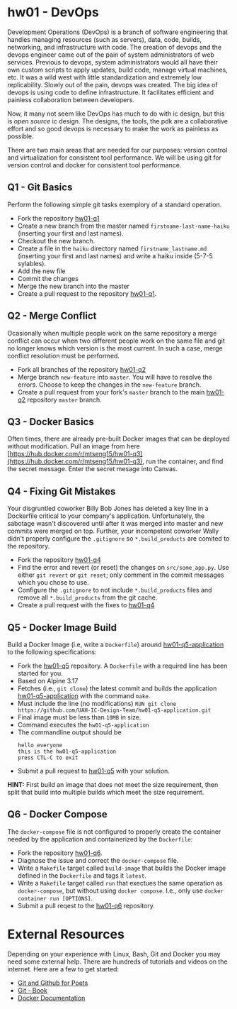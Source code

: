 # hw01 - DevOps
Development Operations (DevOps) is a branch of software engineering that handles managing resources (such as servers), data, code, builds, networking, and infrastructure with code. The creation of devops and the devops engineer came out of the pain of system administrators of web services. Previous to devops, system administrators would all have their own custom scripts to apply updates, build code, manage virtual machines, etc. It was a wild west with little standardization and extremely low replicability. Slowly out of the pain, devops was created. The big idea of devops is using code to define infrastructure. It facilitates efficient and painless collaboration between developers.

Now, it many not seem like DevOps has much to do with ic design, but this is *open source* ic design. The designs, the tools, the pdk are a collaborative effort and so good devops is necessary to make the work as painless as possible. 

There are two main areas that are needed for our purposes: version control and virtualization for consistent tool performance. We will be using git for version control and docker for consistent tool performance. 


## Q1 - Git Basics
Perform the following simple git tasks exemplory of a standard operation.
- Fork the repository [hw01-q1](https://github.com/UAH-IC-Design-Team/hw01-q1)
- Create a new branch from the master named `firstname-last-name-haiku` (inserting your first and last names).
- Checkout the new branch.
- Create a file in the `haiku` directory named `firstname_lastname.md` (inserting your first and last names) and write a haiku inside (5-7-5 sylables). 
- Add the new file
- Commit the changes
- Merge the new branch into the master
- Create a pull request to the repository [hw01-q1](https://github.com/UAH-IC-Design-Team/hw01-q1).


## Q2 - Merge Conflict 
Ocasionally when multiple people work on the same repository a merge conflict can occur when two different people work on the same file and git no longer knows which version is the most current. In such a case, merge conflict resolution must be performed. 
- Fork all branches of the repository [hw01-q2](https://github.com/UAH-IC-Design-Team/hw01-q2)
- Merge branch `new-feature` into `master`. You will have to resolve the errors. Choose to keep the changes in the `new-feature` branch.
- Create a pull request from your fork's `master` branch to the main [hw01-q2](https://github.com/UAH-IC-Design-Team/hw01-q2) repository `master` branch.


## Q3 - Docker Basics
Often times, there are already pre-built Docker images that can be deployed without modification. Pull an image from here [https://hub.docker.com/r/mtseng15/hw01-q3](https://hub.docker.com/r/mtseng15/hw01-q3), run the container, and find the secret message. Enter the secret mesage into Canvas.


## Q4 - Fixing Git Mistakes
Your disgruntled coworker Billy Bob Jones has deleted a key line in a Dockerfile critical to your company's application. Unfortunately, the sabotage wasn't discovered until after it was merged into master and new commits were merged on top. Further, your incompetent coworker Wally didn't properly configure the `.gitignore` so `*.build_products` are comited to the repository.
- Fork the repository [hw01-q4](https://github.com/UAH-IC-Design-Team/hw01-q4)
- Find the error and revert (or reset) the changes on `src/some_app.py`. Use either `git revert` or `git reset`; only comment in the commit messages which you chose to use.
- Configure the `.gitignore` to not include `*.build_products` files and remove all `*.build_products` from the git cache. 
- Create a pull request with the fixes to [hw01-q4](https://github.com/UAH-IC-Design-Team/hw01-q4)


## Q5 - Docker Image Build
Build a Docker Image (i.e, write a `Dockerfile`) around [hw01-q5-application](https://github.com/UAH-IC-Design-Team/hw01-q5-application) to the following specifications:
- Fork the [hw01-q5](https://github.com/UAH-IC-Design-Team/hw01-q5) repository. A	`Dockerfile` with a required line has been started for you.
- Based on Alpine 3.17
- Fetches (i.e., `git clone`) the latest commit and builds the application [hw01-q5-application](https://github.com/UAH-IC-Design-Team/hw01-q5-application) with the command `make`.
- Must include the line (no modifications) `RUN git clone https://github.com/UAH-IC-Design-Team/hw01-q5-application.git` 
- Final image must be less than `10MB` in size. 
- Command executes the `hw01-q5-application`
- The commandline output should be
    ```
	hello everyone
    this is the hw01-q5-application
    press CTL-C to exit
	```
- Submit a pull request to [hw01-q5](https://github.com/UAH-IC-Design-Team/hw01-q5) with your solution.

**HINT:** First build an image that does not meet the size requirement, then split that build into multiple builds which meet the size requirement. 


## Q6 - Docker Compose 
The `docker-compose` file is not configured to properly create the container needed by the application and containerized by the `Dockerfile`:
- Fork the repository [hw01-q6](https://github.com/UAH-IC-Design-Team/hw01-q6).
- Diagnose the issue and correct the `docker-compose` file. 
- Write a `Makefile` target called `build-image` that builds the Docker image defined in the `Dockerfile` and tags it `latest`.
- Write a `Makefile` target called `run` that exectues the same operation as `docker-compose`, but without using `docker compose`. I.e., only use `docker container run [OPTIONS]`.
- Submit a pull reqest to the [hw01-q6](https://github.com/UAH-IC-Design-Team/hw01-q6) repository.


# External Resources
Depending on your experience with Linux, Bash, Git and Docker you may need some external help. There are hundreds of tutorials and videos on the internet. Here are a few to get started:
- [Git and Github for Poets](https://www.youtube.com/watch?v=BCQHnlnPusY&list=PLRqwX-V7Uu6ZF9C0YMKuns9sLDzK6zoiV)
- [Git - Book](https://git-scm.com/book/en/v2)
- [Docker Documentation](https://docs.docker.com/get-started/)


